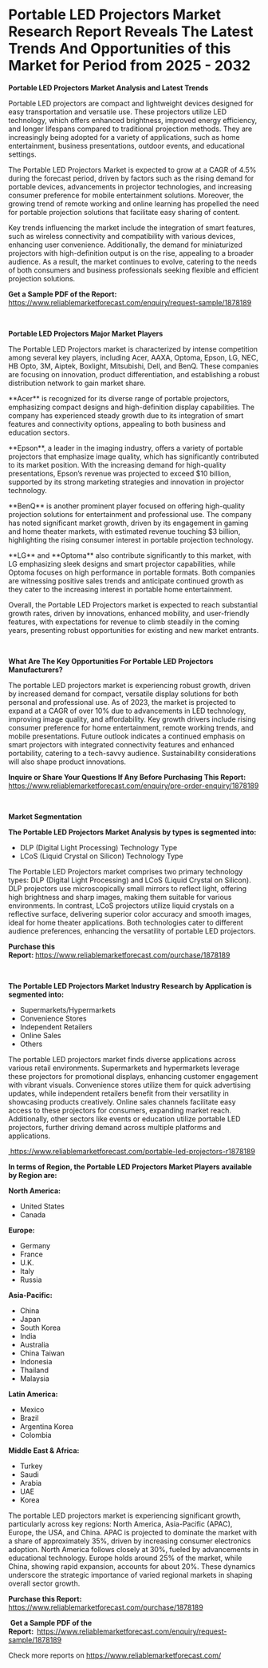 <p><h1>Portable LED Projectors Market Research Report Reveals The Latest Trends And Opportunities of this Market for Period from 2025 - 2032</h1></p><p><strong>Portable LED Projectors Market Analysis and Latest Trends</strong></p>
<p><p>Portable LED projectors are compact and lightweight devices designed for easy transportation and versatile use. These projectors utilize LED technology, which offers enhanced brightness, improved energy efficiency, and longer lifespans compared to traditional projection methods. They are increasingly being adopted for a variety of applications, such as home entertainment, business presentations, outdoor events, and educational settings.</p><p>The Portable LED Projectors Market is expected to grow at a CAGR of 4.5% during the forecast period, driven by factors such as the rising demand for portable devices, advancements in projector technologies, and increasing consumer preference for mobile entertainment solutions. Moreover, the growing trend of remote working and online learning has propelled the need for portable projection solutions that facilitate easy sharing of content.</p><p>Key trends influencing the market include the integration of smart features, such as wireless connectivity and compatibility with various devices, enhancing user convenience. Additionally, the demand for miniaturized projectors with high-definition output is on the rise, appealing to a broader audience. As a result, the market continues to evolve, catering to the needs of both consumers and business professionals seeking flexible and efficient projection solutions.</p></p>
<p><strong>Get a Sample PDF of the Report:&nbsp;</strong> <a href="https://www.reliablemarketforecast.com/enquiry/request-sample/1878189?utm_campaign=2481&utm_medium=2&utm_source=Github&utm_content=ia&utm_term=04042025&utm_id=portable-led-projectors">https://www.reliablemarketforecast.com/enquiry/request-sample/1878189</a></p>
<p>&nbsp;</p>
<p><strong>Portable LED Projectors Major Market Players</strong></p>
<p><p>The Portable LED Projectors market is characterized by intense competition among several key players, including Acer, AAXA, Optoma, Epson, LG, NEC, HB Opto, 3M, Aiptek, Boxlight, Mitsubishi, Dell, and BenQ. These companies are focusing on innovation, product differentiation, and establishing a robust distribution network to gain market share.</p><p>**Acer** is recognized for its diverse range of portable projectors, emphasizing compact designs and high-definition display capabilities. The company has experienced steady growth due to its integration of smart features and connectivity options, appealing to both business and education sectors.</p><p>**Epson**, a leader in the imaging industry, offers a variety of portable projectors that emphasize image quality, which has significantly contributed to its market position. With the increasing demand for high-quality presentations, Epson’s revenue was projected to exceed $10 billion, supported by its strong marketing strategies and innovation in projector technology.</p><p>**BenQ** is another prominent player focused on offering high-quality projection solutions for entertainment and professional use. The company has noted significant market growth, driven by its engagement in gaming and home theater markets, with estimated revenue touching $3 billion, highlighting the rising consumer interest in portable projection technology.</p><p>**LG** and **Optoma** also contribute significantly to this market, with LG emphasizing sleek designs and smart projector capabilities, while Optoma focuses on high performance in portable formats. Both companies are witnessing positive sales trends and anticipate continued growth as they cater to the increasing interest in portable home entertainment.</p><p>Overall, the Portable LED Projectors market is expected to reach substantial growth rates, driven by innovations, enhanced mobility, and user-friendly features, with expectations for revenue to climb steadily in the coming years, presenting robust opportunities for existing and new market entrants.</p></p>
<p>&nbsp;</p>
<p><strong>What Are The Key Opportunities For Portable LED Projectors Manufacturers?</strong></p>
<p><p>The portable LED projectors market is experiencing robust growth, driven by increased demand for compact, versatile display solutions for both personal and professional use. As of 2023, the market is projected to expand at a CAGR of over 10% due to advancements in LED technology, improving image quality, and affordability. Key growth drivers include rising consumer preference for home entertainment, remote working trends, and mobile presentations. Future outlook indicates a continued emphasis on smart projectors with integrated connectivity features and enhanced portability, catering to a tech-savvy audience. Sustainability considerations will also shape product innovations.</p></p>
<p><strong>Inquire or Share Your Questions If Any Before Purchasing This Report:</strong> <a href="https://www.reliablemarketforecast.com/enquiry/pre-order-enquiry/1878189?utm_campaign=2481&utm_medium=2&utm_source=Github&utm_content=ia&utm_term=04042025&utm_id=portable-led-projectors">https://www.reliablemarketforecast.com/enquiry/pre-order-enquiry/1878189</a></p>
<p>&nbsp;</p>
<p><strong>Market Segmentation</strong></p>
<p><strong>The Portable LED Projectors Market Analysis by types is segmented into:</strong></p>
<p><ul><li>DLP (Digital Light Processing) Technology Type</li><li>LCoS (Liquid Crystal on Silicon) Technology Type</li></ul></p>
<p><p>The Portable LED Projectors market comprises two primary technology types: DLP (Digital Light Processing) and LCoS (Liquid Crystal on Silicon). DLP projectors use microscopically small mirrors to reflect light, offering high brightness and sharp images, making them suitable for various environments. In contrast, LCoS projectors utilize liquid crystals on a reflective surface, delivering superior color accuracy and smooth images, ideal for home theater applications. Both technologies cater to different audience preferences, enhancing the versatility of portable LED projectors.</p></p>
<p><strong>Purchase this Report:&nbsp;</strong><a href="https://www.reliablemarketforecast.com/purchase/1878189?utm_campaign=2481&utm_medium=2&utm_source=Github&utm_content=ia&utm_term=04042025&utm_id=portable-led-projectors">https://www.reliablemarketforecast.com/purchase/1878189</a></p>
<p>&nbsp;</p>
<p><strong>The Portable LED Projectors Market Industry Research by Application is segmented into:</strong></p>
<p><ul><li>Supermarkets/Hypermarkets</li><li>Convenience Stores</li><li>Independent Retailers</li><li>Online Sales</li><li>Others</li></ul></p>
<p><p>The portable LED projectors market finds diverse applications across various retail environments. Supermarkets and hypermarkets leverage these projectors for promotional displays, enhancing customer engagement with vibrant visuals. Convenience stores utilize them for quick advertising updates, while independent retailers benefit from their versatility in showcasing products creatively. Online sales channels facilitate easy access to these projectors for consumers, expanding market reach. Additionally, other sectors like events or education utilize portable LED projectors, further driving demand across multiple platforms and applications.</p></p>
<p><a href="https://www.reliablemarketforecast.com/portable-led-projectors-r1878189?utm_campaign=2481&utm_medium=2&utm_source=Github&utm_content=ia&utm_term=04042025&utm_id=portable-led-projectors">&nbsp;https://www.reliablemarketforecast.com/portable-led-projectors-r1878189</a></p>
<p><strong>In terms of Region, the Portable LED Projectors Market Players available by Region are:</strong></p>
<p>
    <p> <strong> North America: </strong>
        <ul>
            <li>United States</li>
            <li>Canada</li>
        </ul>
        </p> 
    <p> <strong> Europe: </strong>
        <ul>
            <li>Germany</li>
            <li>France</li>
            <li>U.K.</li>
            <li>Italy</li>
            <li>Russia</li>
        </ul>
        </p> 
    <p> <strong> Asia-Pacific: </strong>
        <ul>
            <li>China</li>
            <li>Japan</li>
            <li>South Korea</li>
            <li>India</li>
            <li>Australia</li>
            <li>China Taiwan</li>
            <li>Indonesia</li>
            <li>Thailand</li>
            <li>Malaysia</li>
        </ul>
        </p> 
    <p> <strong> Latin America: </strong>
        <ul>
            <li>Mexico</li>
            <li>Brazil</li>
            <li>Argentina Korea</li>
            <li>Colombia</li>
        </ul>
        </p> 
    <p> <strong> Middle East & Africa: </strong>
        <ul>
            <li>Turkey</li>
            <li>Saudi</li>
            <li>Arabia</li>
            <li>UAE</li>
            <li>Korea</li>
        </ul>
    </p>
    </p>
<p><p>The portable LED projectors market is experiencing significant growth, particularly across key regions: North America, Asia-Pacific (APAC), Europe, the USA, and China. APAC is projected to dominate the market with a share of approximately 35%, driven by increasing consumer electronics adoption. North America follows closely at 30%, fueled by advancements in educational technology. Europe holds around 25% of the market, while China, showing rapid expansion, accounts for about 20%. These dynamics underscore the strategic importance of varied regional markets in shaping overall sector growth.</p></p>
<p><strong>Purchase this Report: </strong><a href="https://www.reliablemarketforecast.com/purchase/1878189?utm_campaign=2481&utm_medium=2&utm_source=Github&utm_content=ia&utm_term=04042025&utm_id=portable-led-projectors">https://www.reliablemarketforecast.com/purchase/1878189</a></p>
<p>&nbsp;<strong>Get a Sample PDF of the Report:&nbsp;&nbsp;</strong><a href="https://www.reliablemarketforecast.com/enquiry/request-sample/1878189?utm_campaign=2481&utm_medium=2&utm_source=Github&utm_content=ia&utm_term=04042025&utm_id=portable-led-projectors">https://www.reliablemarketforecast.com/enquiry/request-sample/1878189</a></p>
<p><strong></strong></p>
<p>Check more reports on <a href="https://www.reliablemarketforecast.com/?utm_campaign=2481&utm_medium=2&utm_source=Github&utm_content=ia&utm_term=04042025&utm_id=portable-led-projectors">https://www.reliablemarketforecast.com/</a></p>